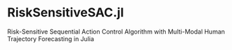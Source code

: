 # RiskSensitiveSAC.jl
Risk-Sensitive Sequential Action Control Algorithm with Multi-Modal Human Trajectory Forecasting in Julia
